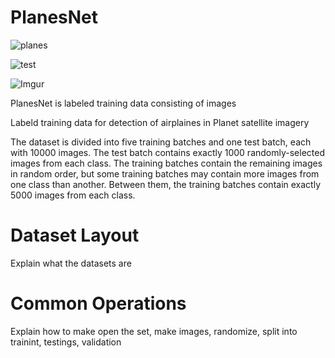 # PlanesNet

![planes](http://i.imgur.com/SkimtmU.png)

![test](http://i.imgur.com/aHN1uNL.png)

![Imgur](http://i.imgur.com/y1DhNAS.png)

PlanesNet is labeled training data consisting of images  

Labeld training data for detection of airplaines in Planet satellite imagery

The dataset is divided into five training batches and one test batch, each with 10000 images. The test batch contains exactly 1000 randomly-selected images from each class. The training batches contain the remaining images in random order, but some training batches may contain more images from one class than another. Between them, the training batches contain exactly 5000 images from each class. 

# Dataset Layout

Explain what the datasets are

# Common Operations

Explain how to make open the set, make images, randomize, split into trainint, testings, validation

